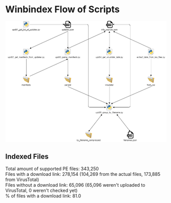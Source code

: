 # Winbindex Flow of Scripts

![winbindex-scripts-flow.png](winbindex-scripts-flow.png)

## Indexed Files

<!--FileStats-->
Total amount of supported PE files: 343,250  
Files with a download link: 278,154 (104,269 from the actual files, 173,885 from VirusTotal)  
Files without a download link: 65,096 (65,096 weren't uploaded to VirusTotal, 0 weren't checked yet)  
% of files with a download link: 81.0  
<!--/FileStats-->

